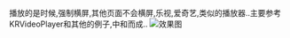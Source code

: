 播放的是时候,强制横屏,其他页面不会横屏,乐视,爱奇艺,类似的播放器..主要参考KRVideoPlayer和其他的例子,中和而成..
![效果图](https://cloud.githubusercontent.com/assets/3974508/12646311/2c08ed6c-c60a-11e5-9f72-9336f075925f.jpg)
